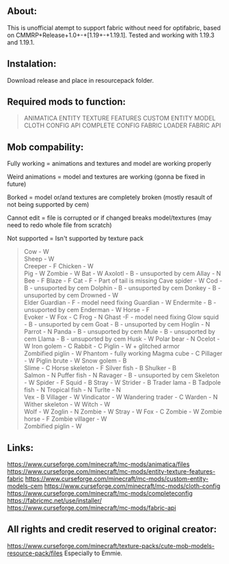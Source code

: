 About:
-------------------------------------------------------
This is unofficial atempt to support fabric without need for optifabric,
based on CMMRP+Release+1.0+-+[1.19+-+1.19.1].
Tested and working with 1.19.3 and 1.19.1.

Instalation:
--------------------------------------------------------
Download release and place in resourcepack folder.

Required mods to function:
--------------------------------------------------------
> ANIMATICA 
> ENTITY 
> TEXTURE FEATURES
> CUSTOM ENTITY MODEL
> CLOTH CONFIG API
> COMPLETE CONFIG
> FABRIC LOADER
> FABRIC API

Mob compability:
--------------------------------------------------------
Fully working = animations and textures and model are working properly

Weird animations = model and textures are working (gonna be fixed in future)

Borked = model or/and textures are completely broken (mostly resault of not being supported by cem)

Cannot edit = file is corrupted or if changed breaks model/textures (may need to redo whole file from scratch)

Not supported = Isn't supported by texture pack 

> Cow - W  
> Sheep - W  
> Creeper - F
> Chicken - W  
> Pig - W 
> Zombie - W
> Bat - W 
> Axolotl - B - unsuported by cem
> Allay - N
> Bee - F 
> Blaze - F 
> Cat - F - Part of tail is missing 
> Cave spider - W
> Cod -  B - unsuported by cem
> Dolphin - B  - unsuported by cem
>Donkey - B - unsuported by cem
>Drowned - W  
>Elder Guardian - F - model need fixing
>Guardian - W
>Endermite -  B - unsuported by cem
>Enderman - W
>Horse - F  
>Evoker - W
>Fox - C
>Frog - N 
>Ghast -F - model need fixing 
>Glow squid - B - unsuported by cem
>Goat - B - unsuported by cem
>Hoglin - N
>Parrot - N 
>Panda - B - unsuported by cem
>Mule - B - unsuported by cem 
>Llama -  B - unsuported by cem
>Husk - W
>Polar bear - N
>Ocelot - W
>Iron golem - C 
>Rabbit - C
>Piglin - W + glitched armor  
>Zombified piglin - W
>Phantom - fully working 
>Magma cube - C 
>Pillager - W
>Piglin brute - W
>Snow golem - B  
>Slime - C
>Horse skeleton - F
>Silver fish - B
>Shulker - B  
>Salmon - N 
>Puffer fish - N
>Ravager - B - unsuported by cem
>Skeleton - W
>Spider - F 
>Squid - B
>Stray - W
>Strider - B
>Trader lama - B
>Tadpole fish - N 
>Tropical fish - N
>Turlte - N  
> Vex - B
> Villager - W 
> Vindicator - W
> Wandering trader - C
> Warden - N 
> Wither skeleton - W
> Witch - W  
> Wolf - W
> Zoglin - N
> Zombie - W
> Stray - W
> Fox - C
> Zombie - W
> Zombie horse - F
> Zombie villager - W   
> Zombified piglin - W

Links:
--------------------------------------------------------
https://www.curseforge.com/minecraft/mc-mods/animatica/files
https://www.curseforge.com/minecraft/mc-mods/entity-texture-features-fabric
https://www.curseforge.com/minecraft/mc-mods/custom-entity-models-cem
https://www.curseforge.com/minecraft/mc-mods/cloth-config
https://www.curseforge.com/minecraft/mc-mods/completeconfig
https://fabricmc.net/use/installer/
https://www.curseforge.com/minecraft/mc-mods/fabric-api

All rights and credit reserved to original creator:
------------------------------------------------------
https://www.curseforge.com/minecraft/texture-packs/cute-mob-models-resource-pack/files
Especially to Emmie.
